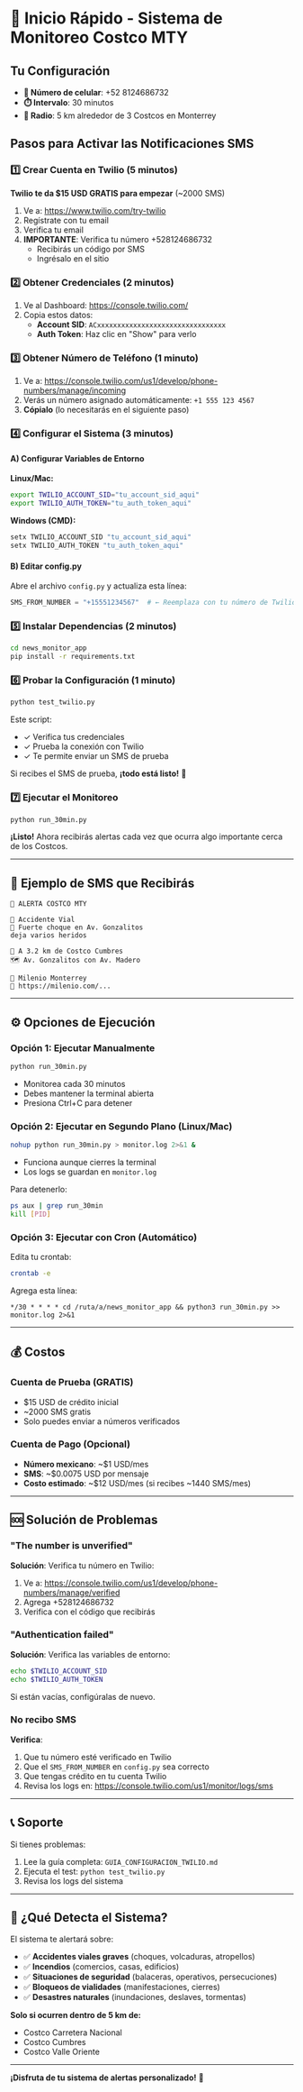 # 🚀 Inicio Rápido - Sistema de Monitoreo Costco MTY

## Tu Configuración

- **📱 Número de celular**: +52 8124686732
- **⏱️ Intervalo**: 30 minutos
- **📍 Radio**: 5 km alrededor de 3 Costcos en Monterrey

## Pasos para Activar las Notificaciones SMS

### 1️⃣ Crear Cuenta en Twilio (5 minutos)

**Twilio te da $15 USD GRATIS para empezar** (~2000 SMS)

1. Ve a: https://www.twilio.com/try-twilio
2. Regístrate con tu email
3. Verifica tu email
4. **IMPORTANTE**: Verifica tu número +528124686732
   - Recibirás un código por SMS
   - Ingrésalo en el sitio

### 2️⃣ Obtener Credenciales (2 minutos)

1. Ve al Dashboard: https://console.twilio.com/
2. Copia estos datos:
   - **Account SID**: `ACxxxxxxxxxxxxxxxxxxxxxxxxxxxxxxxx`
   - **Auth Token**: Haz clic en "Show" para verlo

### 3️⃣ Obtener Número de Teléfono (1 minuto)

1. Ve a: https://console.twilio.com/us1/develop/phone-numbers/manage/incoming
2. Verás un número asignado automáticamente: `+1 555 123 4567`
3. **Cópialo** (lo necesitarás en el siguiente paso)

### 4️⃣ Configurar el Sistema (3 minutos)

#### A) Configurar Variables de Entorno

**Linux/Mac:**
```bash
export TWILIO_ACCOUNT_SID="tu_account_sid_aqui"
export TWILIO_AUTH_TOKEN="tu_auth_token_aqui"
```

**Windows (CMD):**
```cmd
setx TWILIO_ACCOUNT_SID "tu_account_sid_aqui"
setx TWILIO_AUTH_TOKEN "tu_auth_token_aqui"
```

#### B) Editar config.py

Abre el archivo `config.py` y actualiza esta línea:

```python
SMS_FROM_NUMBER = "+15551234567"  # ← Reemplaza con tu número de Twilio
```

### 5️⃣ Instalar Dependencias (2 minutos)

```bash
cd news_monitor_app
pip install -r requirements.txt
```

### 6️⃣ Probar la Configuración (1 minuto)

```bash
python test_twilio.py
```

Este script:
- ✓ Verifica tus credenciales
- ✓ Prueba la conexión con Twilio
- ✓ Te permite enviar un SMS de prueba

Si recibes el SMS de prueba, **¡todo está listo!** 🎉

### 7️⃣ Ejecutar el Monitoreo

```bash
python run_30min.py
```

**¡Listo!** Ahora recibirás alertas cada vez que ocurra algo importante cerca de los Costcos.

---

## 📱 Ejemplo de SMS que Recibirás

```
🚨 ALERTA COSTCO MTY

📍 Accidente Vial
📰 Fuerte choque en Av. Gonzalitos 
deja varios heridos

📏 A 3.2 km de Costco Cumbres
🗺️ Av. Gonzalitos con Av. Madero

📡 Milenio Monterrey
🔗 https://milenio.com/...
```

---

## ⚙️ Opciones de Ejecución

### Opción 1: Ejecutar Manualmente

```bash
python run_30min.py
```

- Monitorea cada 30 minutos
- Debes mantener la terminal abierta
- Presiona Ctrl+C para detener

### Opción 2: Ejecutar en Segundo Plano (Linux/Mac)

```bash
nohup python run_30min.py > monitor.log 2>&1 &
```

- Funciona aunque cierres la terminal
- Los logs se guardan en `monitor.log`

Para detenerlo:
```bash
ps aux | grep run_30min
kill [PID]
```

### Opción 3: Ejecutar con Cron (Automático)

Edita tu crontab:
```bash
crontab -e
```

Agrega esta línea:
```
*/30 * * * * cd /ruta/a/news_monitor_app && python3 run_30min.py >> monitor.log 2>&1
```

---

## 💰 Costos

### Cuenta de Prueba (GRATIS)
- $15 USD de crédito inicial
- ~2000 SMS gratis
- Solo puedes enviar a números verificados

### Cuenta de Pago (Opcional)
- **Número mexicano**: ~$1 USD/mes
- **SMS**: ~$0.0075 USD por mensaje
- **Costo estimado**: ~$12 USD/mes (si recibes ~1440 SMS/mes)

---

## 🆘 Solución de Problemas

### "The number is unverified"

**Solución**: Verifica tu número en Twilio:
1. Ve a: https://console.twilio.com/us1/develop/phone-numbers/manage/verified
2. Agrega +528124686732
3. Verifica con el código que recibirás

### "Authentication failed"

**Solución**: Verifica las variables de entorno:
```bash
echo $TWILIO_ACCOUNT_SID
echo $TWILIO_AUTH_TOKEN
```

Si están vacías, configúralas de nuevo.

### No recibo SMS

**Verifica**:
1. Que tu número esté verificado en Twilio
2. Que el `SMS_FROM_NUMBER` en `config.py` sea correcto
3. Que tengas crédito en tu cuenta Twilio
4. Revisa los logs en: https://console.twilio.com/us1/monitor/logs/sms

---

## 📞 Soporte

Si tienes problemas:
1. Lee la guía completa: `GUIA_CONFIGURACION_TWILIO.md`
2. Ejecuta el test: `python test_twilio.py`
3. Revisa los logs del sistema

---

## 🎯 ¿Qué Detecta el Sistema?

El sistema te alertará sobre:

- ✅ **Accidentes viales graves** (choques, volcaduras, atropellos)
- ✅ **Incendios** (comercios, casas, edificios)
- ✅ **Situaciones de seguridad** (balaceras, operativos, persecuciones)
- ✅ **Bloqueos de vialidades** (manifestaciones, cierres)
- ✅ **Desastres naturales** (inundaciones, deslaves, tormentas)

**Solo si ocurren dentro de 5 km de:**
- Costco Carretera Nacional
- Costco Cumbres
- Costco Valle Oriente

---

**¡Disfruta de tu sistema de alertas personalizado!** 🚀

